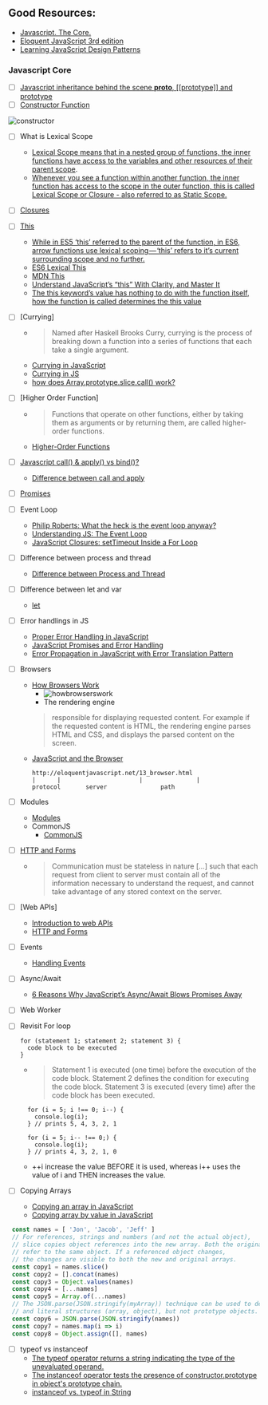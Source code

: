## Good Resources:
 - [Javascript. The Core.](http://dmitrysoshnikov.com/ecmascript/javascript-the-core/)
 - [Eloquent JavaScript 3rd edition](https://eloquentjavascript.net/)
 - [Learning JavaScript Design Patterns](https://addyosmani.com/resources/essentialjsdesignpatterns/book/)

### Javascript Core
  - [ ] [Javascript inheritance behind the scene __proto__, [[prototype]] and prototype](https://hackernoon.com/understand-nodejs-javascript-object-inheritance-proto-prototype-class-9bd951700b29)
  - [ ] [Constructor Function](http://dmitrysoshnikov.com/ecmascript/javascript-the-core/#constructor)

  ![constructor](http://dmitrysoshnikov.com/wp-content/uploads/constructor-proto-chain.png)

  - [ ] What is Lexical Scope
    - [Lexical Scope means that in a nested group of functions, the inner functions have access to the variables and other resources of their parent scope](https://scotch.io/tutorials/understanding-scope-in-javascript#lexical-scope).
    - [Whenever you see a function within another function, the inner function has access to the scope in the outer function, this is called Lexical Scope or Closure - also referred to as Static Scope.](https://toddmotto.com/everything-you-wanted-to-know-about-javascript-scope/#lexical-scope)
  - [ ] [Closures](http://dmitrysoshnikov.com/ecmascript/javascript-the-core/#closures)
  - [ ] [This](http://dmitrysoshnikov.com/ecmascript/javascript-the-core/#this-value)
    - [While in ES5 ‘this’ referred to the parent of the function, in ES6, arrow functions use lexical scoping — ‘this’ refers to it’s current surrounding scope and no further.](https://medium.freecodecamp.org/learn-es6-the-dope-way-part-ii-arrow-functions-and-the-this-keyword-381ac7a32881)
    - [ES6 Lexical This](https://www.youtube.com/watch?v=lMeiBdt4kuE)
    - [MDN This](https://developer.mozilla.org/en-US/docs/Web/JavaScript/Reference/Operators/this)
    - [Understand JavaScript’s “this” With Clarity, and Master It](http://javascriptissexy.com/understand-javascripts-this-with-clarity-and-master-it/)
    - [The this keyword’s value has nothing to do with the function itself, how the function is called determines the this value](https://toddmotto.com/understanding-the-this-keyword-in-javascript/)
  - [ ] [Currying]
    - > Named after Haskell Brooks Curry, currying is the process of breaking down a function into a series of functions that each take a single argument.
    - [Currying in JavaScript](https://medium.com/@kbrainwave/currying-in-javascript-ce6da2d324fe)
    - [Currying in JS](https://hackernoon.com/currying-in-js-d9ddc64f162e)
    - [how does Array.prototype.slice.call() work?](https://stackoverflow.com/questions/7056925/how-does-array-prototype-slice-call-work)
  - [ ] [Higher Order Function]
    - > Functions that operate on other functions, either by taking them as arguments or by returning them, are called higher-order functions.
    - [Higher-Order Functions](https://eloquentjavascript.net/05_higher_order.html)
  - [ ] [Javascript call() & apply() vs bind()?](https://stackoverflow.com/questions/15455009/javascript-call-apply-vs-bind)
    - [Difference between call and apply](http://hangar.runway7.net/javascript/difference-call-apply)
  - [ ] [Promises](https://eloquentjavascript.net/11_async.html)
  - [ ] Event Loop
    - [Philip Roberts: What the heck is the event loop anyway?](https://2014.jsconf.eu/speakers/philip-roberts-what-the-heck-is-the-event-loop-anyway.html)
    - [Understanding JS: The Event Loop](https://hackernoon.com/understanding-js-the-event-loop-959beae3ac40)
    - [JavaScript Closures: setTimeout Inside a For Loop](https://wsvincent.com/javascript-closure-settimeout-for-loop/)
  - [ ] Difference between process and thread
    - [Difference between Process and Thread](http://www.differencebetween.info/difference-between-process-and-thread)
  - [ ] Difference between let and var
    - [let](https://developer.mozilla.org/en-US/docs/Web/JavaScript/Reference/Statements/let)
  - [ ] Error handlings in JS
    - [Proper Error Handling in JavaScript](https://scotch.io/tutorials/proper-error-handling-in-javascript)
    - [JavaScript Promises and Error Handling](https://hackernoon.com/promises-and-error-handling-4a11af37cb0e)
    - [Error Propagation in JavaScript with Error Translation Pattern](https://medium.com/front-end-hacking/error-propagation-in-javascript-with-error-translation-pattern-78cf7178fe92)
  - [ ] Browsers
    - [How Browsers Work](https://www.html5rocks.com/en/tutorials/internals/howbrowserswork/)
      - ![howbrowserswork](https://www.html5rocks.com/en/tutorials/internals/howbrowserswork/layers.png)
      - The rendering engine
      > responsible for displaying requested content. For example if the requested content is HTML, the rendering engine parses HTML and CSS, and displays the parsed content on the screen.
    - [JavaScript and the Browser](https://eloquentjavascript.net/13_browser.html)
        ```
        http://eloquentjavascript.net/13_browser.html
        |      |                      |               |
        protocol       server               path
        ```

  - [ ] Modules
    - [Modules](https://eloquentjavascript.net/10_modules.html)
    - CommonJS
      - [CommonJS](https://eloquentjavascript.net/10_modules.html#h_N33QHgUxbG)
  - [ ] [HTTP and Forms](https://eloquentjavascript.net/18_http.html)
    - > Communication must be stateless in nature [...] such that each request from client to server must contain all of the information necessary to understand the request, and cannot take advantage of any stored context on the server.
  - [ ] [Web APIs]
    - [Introduction to web APIs](https://developer.mozilla.org/en-US/docs/Learn/JavaScript/Client-side_web_APIs/Introduction)
    - [HTTP and Forms](https://eloquentjavascript.net/18_http.html)
  - [ ] Events
    - [Handling Events](https://eloquentjavascript.net/15_event.html)
  - [ ] Async/Await
    - [6 Reasons Why JavaScript’s Async/Await Blows Promises Away](https://hackernoon.com/6-reasons-why-javascripts-async-await-blows-promises-away-tutorial-c7ec10518dd9)
  - [ ] Web Worker
  - [ ] Revisit For loop
    ```
    for (statement 1; statement 2; statement 3) {
      code block to be executed
    }
    ```
    - > Statement 1 is executed (one time) before the execution of the code block.
        Statement 2 defines the condition for executing the code block.
        Statement 3 is executed (every time) after the code block has been executed.
    ```
      for (i = 5; i !== 0; i--) {
        console.log(i);
      } // prints 5, 4, 3, 2, 1

      for (i = 5; i-- !== 0;) {
        console.log(i);
      } // prints 4, 3, 2, 1, 0
    ```
    - ++i increase the value BEFORE it is used, whereas i++ uses the value of i and THEN increases the value.
  - [ ] Copying Arrays
    - [Copying an array in JavaScript](https://www.briangonzalez.org/post/copying-array-javascript)
    - [Copying array by value in JavaScript](https://stackoverflow.com/questions/7486085/copying-array-by-value-in-javascript)
   ```javascript
    const names = [ 'Jon', 'Jacob', 'Jeff' ]
    // For references, strings and numbers (and not the actual object),
    // slice copies object references into the new array. Both the original and new array
    // refer to the same object. If a referenced object changes,
    // the changes are visible to both the new and original arrays.
    const copy1 = names.slice()
    const copy2 = [].concat(names)
    const copy3 = Object.values(names)
    const copy4 = [...names]
    const copy5 = Array.of(...names)
    // The JSON.parse(JSON.stringify(myArray)) technique can be used to deep copy literal values (boolean, number, string)
    // and literal structures (array, object), but not prototype objects.
    const copy6 = JSON.parse(JSON.stringify(names))
    const copy7 = names.map(i => i)
    const copy8 = Object.assign([], names)
  ```

- [ ] typeof vs instanceof
  - [The typeof operator returns a string indicating the type of the unevaluated operand.](https://developer.mozilla.org/en-US/docs/Web/JavaScript/Reference/Operators/typeof)
  - [The instanceof operator tests the presence of constructor.prototype in object's prototype chain.](https://developer.mozilla.org/en-US/docs/Web/JavaScript/Reference/Operators/instanceof)
  - [instanceof vs. typeof in String](https://bambielli.com/til/2017-06-18-typeof-vs-instanceof/)
